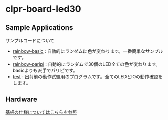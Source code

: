 # clpr-board-led30

## Sample Applications
サンプルコードについて

- [rainbow-basic](./rainbow-basic) : 自動的にランダムに色が変わります。一番簡単なサンプルです。
- [rainbow-paripi](./rainbow-paripi) : 自動的にランダムで30個のLED全ての色が変わります。basicよりも派手でパリピです。
- [test](./test) : 出荷前の動作試験用のプログラムです。全てのLEDとIOの動作確認をします。

## Hardware

[基板の仕様についてはこちらを参照](./hardware/specs.md)

